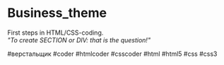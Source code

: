 # Business_theme
First steps in HTML/CSS-coding.<br>
*"To create SECTION or DIV: that is the question!"*<br>

#верстальщик #coder #htmlcoder #csscoder #html #html5 #css #css3
